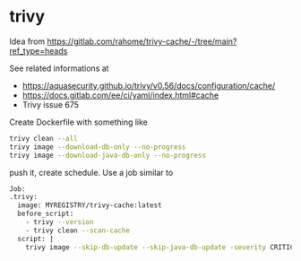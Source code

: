 # trivy

Idea from https://gitlab.com/rahome/trivy-cache/-/tree/main?ref_type=heads 

See related informations at

* https://aquasecurity.github.io/trivy/v0.56/docs/configuration/cache/
* https://docs.gitlab.com/ee/ci/yaml/index.html#cache
* Trivy issue 675

Create Dockerfile with something like

```sh
trivy clean --all
trivy image --download-db-only --no-progress
trivy image --download-java-db-only --no-progress
```

push it, create schedule. Use a job similar to

```sh
Job:
.trivy:
  image: MYREGISTRY/trivy-cache:latest
  before_script:
    - trivy --version
    - trivy clean --scan-cache
  script: |
    trivy image --skip-db-update --skip-java-db-update -severity CRITICAL MYIMAGE
```
